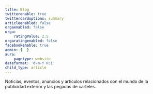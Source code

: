 ```yaml
---
title: Blog
twitterenable: true
twittercardoptions: summary
articleenabled: false
orgaenabled: false
orga:
    ratingValue: 2.5
orgaratingenabled: false
facebookenable: true
admin: {  }
aura:
    pagetype: website
dateformat: 'd-m-Y H:i'
child_type: article
---
```


Noticias, eventos, anuncios y artículos relacionados con el mundo de la publicidad exterior y las pegadas de carteles.
